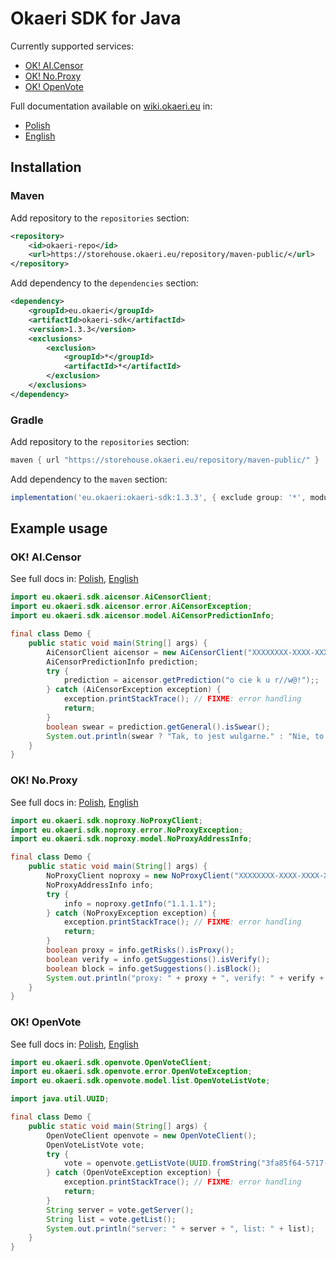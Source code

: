 # Okaeri SDK for Java
Currently supported services:
- [OK! AI.Censor](#ok-aicensor)
- [OK! No.Proxy](#ok-noproxy)
- [OK! OpenVote](#ok-openvote)

Full documentation available on [wiki.okaeri.eu](https://wiki.okaeri.eu/) in:
- [Polish](https://wiki.okaeri.eu/pl/sdk/java)
- [English](https://wiki.okaeri.eu/en/sdk/java)

## Installation
### Maven
Add repository to the `repositories` section:
```xml
<repository>
    <id>okaeri-repo</id>
    <url>https://storehouse.okaeri.eu/repository/maven-public/</url>
</repository>
```
Add dependency to the `dependencies` section:
```xml
<dependency>
    <groupId>eu.okaeri</groupId>
    <artifactId>okaeri-sdk</artifactId>
    <version>1.3.3</version>
    <exclusions>
        <exclusion>
            <groupId>*</groupId>
            <artifactId>*</artifactId>
        </exclusion>
    </exclusions>
</dependency>
```
### Gradle
Add repository to the `repositories` section:
```groovy
maven { url "https://storehouse.okaeri.eu/repository/maven-public/" }
```
Add dependency to the `maven` section:
```groovy
implementation('eu.okaeri:okaeri-sdk:1.3.3', { exclude group: '*', module: '*' })
```

## Example usage
### OK! AI.Censor
See full docs in: [Polish](https://wiki.okaeri.eu/pl/sdk/java#ok-aicensor), [English](https://wiki.okaeri.eu/en/sdk/java#ok-aicensor)
```java
import eu.okaeri.sdk.aicensor.AiCensorClient;
import eu.okaeri.sdk.aicensor.error.AiCensorException;
import eu.okaeri.sdk.aicensor.model.AiCensorPredictionInfo;

final class Demo {
    public static void main(String[] args) {
        AiCensorClient aicensor = new AiCensorClient("XXXXXXXX-XXXX-XXXX-XXXX-XXXXXXXXXXXX");
        AiCensorPredictionInfo prediction;
        try {
            prediction = aicensor.getPrediction("o cie k u r//w@!");;
        } catch (AiCensorException exception) {
            exception.printStackTrace(); // FIXME: error handling
            return;
        }
        boolean swear = prediction.getGeneral().isSwear();
        System.out.println(swear ? "Tak, to jest wulgarne." : "Nie, to nie jest wulgarne");
    }
}
```

### OK! No.Proxy
See full docs in: [Polish](https://wiki.okaeri.eu/pl/sdk/java#ok-noproxy), [English](https://wiki.okaeri.eu/en/sdk/java#ok-noproxy)
```java
import eu.okaeri.sdk.noproxy.NoProxyClient;
import eu.okaeri.sdk.noproxy.error.NoProxyException;
import eu.okaeri.sdk.noproxy.model.NoProxyAddressInfo;

final class Demo {
    public static void main(String[] args) {
        NoProxyClient noproxy = new NoProxyClient("XXXXXXXX-XXXX-XXXX-XXXX-XXXXXXXXXXXX");
        NoProxyAddressInfo info;
        try {
            info = noproxy.getInfo("1.1.1.1");
        } catch (NoProxyException exception) {
            exception.printStackTrace(); // FIXME: error handling
            return;
        }
        boolean proxy = info.getRisks().isProxy();
        boolean verify = info.getSuggestions().isVerify();
        boolean block = info.getSuggestions().isBlock();
        System.out.println("proxy: " + proxy + ", verify: " + verify + ", block: " + block);
    }
}
```

### OK! OpenVote
See full docs in: [Polish](https://wiki.okaeri.eu/pl/sdk/java#ok-openvote), [English](https://wiki.okaeri.eu/en/sdk/java#ok-openvote)
```java
import eu.okaeri.sdk.openvote.OpenVoteClient;
import eu.okaeri.sdk.openvote.error.OpenVoteException;
import eu.okaeri.sdk.openvote.model.list.OpenVoteListVote;

import java.util.UUID;

final class Demo {
    public static void main(String[] args) {
        OpenVoteClient openvote = new OpenVoteClient();
        OpenVoteListVote vote;
        try {
            vote = openvote.getListVote(UUID.fromString("3fa85f64-5717-4562-b3fc-2c963f66afa6"));
        } catch (OpenVoteException exception) {
            exception.printStackTrace(); // FIXME: error handling
            return;
        }
        String server = vote.getServer();
        String list = vote.getList();
        System.out.println("server: " + server + ", list: " + list);
    }
}
```
